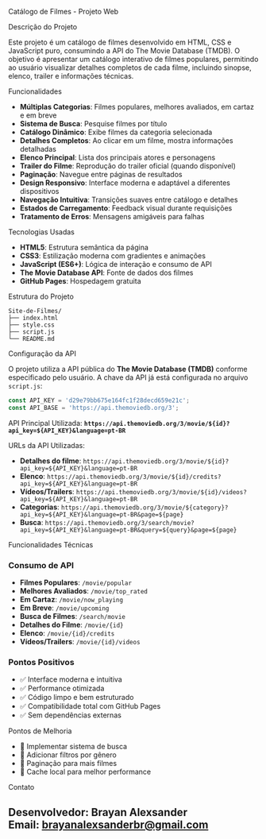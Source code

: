  Catálogo de Filmes - Projeto Web

 Descrição do Projeto

Este projeto é um catálogo de filmes desenvolvido em HTML, CSS e JavaScript puro, consumindo a API do The Movie Database (TMDB). O objetivo é apresentar um catálogo interativo de filmes populares, permitindo ao usuário visualizar detalhes completos de cada filme, incluindo sinopse, elenco, trailer e informações técnicas.

 Funcionalidades

- **Múltiplas Categorias**: Filmes populares, melhores avaliados, em cartaz e em breve
- **Sistema de Busca**: Pesquise filmes por título
- **Catálogo Dinâmico**: Exibe filmes da categoria selecionada
- **Detalhes Completos**: Ao clicar em um filme, mostra informações detalhadas
- **Elenco Principal**: Lista dos principais atores e personagens
- **Trailer do Filme**: Reprodução do trailer oficial (quando disponível)
- **Paginação**: Navegue entre páginas de resultados
- **Design Responsivo**: Interface moderna e adaptável a diferentes dispositivos
- **Navegação Intuitiva**: Transições suaves entre catálogo e detalhes
- **Estados de Carregamento**: Feedback visual durante requisições
- **Tratamento de Erros**: Mensagens amigáveis para falhas

Tecnologias Usadas

- **HTML5**: Estrutura semântica da página
- **CSS3**: Estilização moderna com gradientes e animações
- **JavaScript (ES6+)**: Lógica de interação e consumo de API
- **The Movie Database API**: Fonte de dados dos filmes
- **GitHub Pages**: Hospedagem gratuita

Estrutura do Projeto

```
Site-de-Filmes/
├── index.html          
├── style.css           
├── script.js           
└── README.md           
```

Configuração da API

O projeto utiliza a API pública do **The Movie Database (TMDB)** conforme especificado pelo usuário. A chave da API já está configurada no arquivo `script.js`:

```javascript
const API_KEY = 'd29e79bb675e164fc1f28decd659e21c';
const API_BASE = 'https://api.themoviedb.org/3';
```

API Principal Utilizada:
**`https://api.themoviedb.org/3/movie/${id}?api_key=${API_KEY}&language=pt-BR`**

URLs da API Utilizadas:
- **Detalhes do filme**: `https://api.themoviedb.org/3/movie/${id}?api_key=${API_KEY}&language=pt-BR`
- **Elenco**: `https://api.themoviedb.org/3/movie/${id}/credits?api_key=${API_KEY}&language=pt-BR`
- **Vídeos/Trailers**: `https://api.themoviedb.org/3/movie/${id}/videos?api_key=${API_KEY}&language=pt-BR`
- **Categorias**: `https://api.themoviedb.org/3/movie/${category}?api_key=${API_KEY}&language=pt-BR&page=${page}`
- **Busca**: `https://api.themoviedb.org/3/search/movie?api_key=${API_KEY}&language=pt-BR&query=${query}&page=${page}`

Funcionalidades Técnicas

### Consumo de API
- **Filmes Populares**: `/movie/popular`
- **Melhores Avaliados**: `/movie/top_rated`
- **Em Cartaz**: `/movie/now_playing`
- **Em Breve**: `/movie/upcoming`
- **Busca de Filmes**: `/search/movie`
- **Detalhes do Filme**: `/movie/{id}`
- **Elenco**: `/movie/{id}/credits`
- **Vídeos/Trailers**: `/movie/{id}/videos`

### Pontos Positivos

- ✅ Interface moderna e intuitiva
- ✅ Performance otimizada
- ✅ Código limpo e bem estruturado
- ✅ Compatibilidade total com GitHub Pages
- ✅ Sem dependências externas

 Pontos de Melhoria

- 🔄 Implementar sistema de busca
- 🔄 Adicionar filtros por gênero
- 🔄 Paginação para mais filmes
- 🔄 Cache local para melhor performance

 Contato
 
**Desenvolvedor**: Brayan Alexsander  
**Email**: brayanalexsanderbr@gmail.com
---
